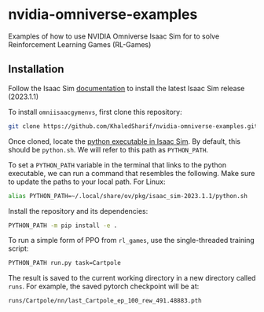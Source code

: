 # nvidia-omniverse-examples
Examples of how to use NVIDIA Omniverse Isaac Sim for to solve Reinforcement Learning Games (RL-Games)

## Installation

Follow the Isaac Sim [documentation](https://docs.omniverse.nvidia.com/isaacsim/latest/installation/install_workstation.html) to install the latest Isaac Sim release (2023.1.1)

To install `omniisaacgymenvs`, first clone this repository:

```bash
git clone https://github.com/KhaledSharif/nvidia-omniverse-examples.git
```

Once cloned, locate the [python executable in Isaac Sim](https://docs.omniverse.nvidia.com/isaacsim/latest/installation/install_python.html). By default, this should be `python.sh`. We will refer to this path as `PYTHON_PATH`.

To set a `PYTHON_PATH` variable in the terminal that links to the python executable, we can run a command that resembles the following. Make sure to update the paths to your local path. For Linux: 

```bash
alias PYTHON_PATH=~/.local/share/ov/pkg/isaac_sim-2023.1.1/python.sh
```

Install the repository and its dependencies:

```bash
PYTHON_PATH -m pip install -e .
```

To run a simple form of PPO from `rl_games`, use the single-threaded training script:

```bash
PYTHON_PATH run.py task=Cartpole
```

The result is saved to the current working directory in a new directory called `runs`. For example, the saved pytorch checkpoint will be at:

```
runs/Cartpole/nn/last_Cartpole_ep_100_rew_491.48883.pth
```
